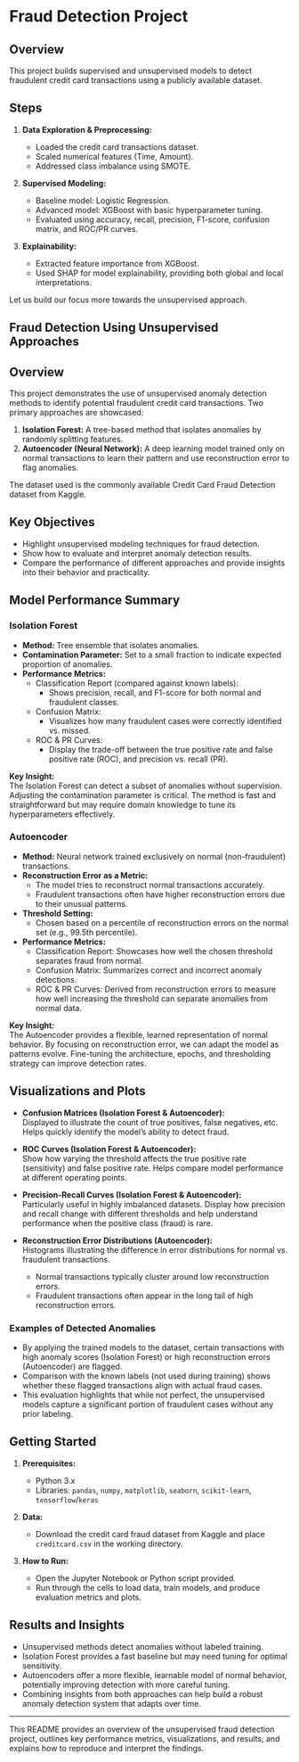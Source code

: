 # Fraud Detection Project

## Overview
This project builds supervised and unsupervised models to detect fraudulent credit card transactions using a publicly available dataset.

## Steps
1. **Data Exploration & Preprocessing:**  
   - Loaded the credit card transactions dataset.
   - Scaled numerical features (Time, Amount).
   - Addressed class imbalance using SMOTE.

2. **Supervised Modeling:**
   - Baseline model: Logistic Regression.
   - Advanced model: XGBoost with basic hyperparameter tuning.
   - Evaluated using accuracy, recall, precision, F1-score, confusion matrix, and ROC/PR curves.

3. **Explainability:**
   - Extracted feature importance from XGBoost.
   - Used SHAP for model explainability, providing both global and local interpretations.


Let us build our focus more towards the unsupervised approach.

## Fraud Detection Using Unsupervised Approaches

## Overview
This project demonstrates the use of unsupervised anomaly detection methods to identify potential fraudulent credit card transactions. Two primary approaches are showcased:

1. **Isolation Forest:** A tree-based method that isolates anomalies by randomly splitting features.
2. **Autoencoder (Neural Network):** A deep learning model trained only on normal transactions to learn their pattern and use reconstruction error to flag anomalies.

The dataset used is the commonly available Credit Card Fraud Detection dataset from Kaggle.

## Key Objectives
- Highlight unsupervised modeling techniques for fraud detection.
- Show how to evaluate and interpret anomaly detection results.
- Compare the performance of different approaches and provide insights into their behavior and practicality.

## Model Performance Summary

### Isolation Forest
- **Method:** Tree ensemble that isolates anomalies.
- **Contamination Parameter:** Set to a small fraction to indicate expected proportion of anomalies.
- **Performance Metrics:**  
  - Classification Report (compared against known labels):
    - Shows precision, recall, and F1-score for both normal and fraudulent classes.
  - Confusion Matrix:
    - Visualizes how many fraudulent cases were correctly identified vs. missed.
  - ROC & PR Curves:
    - Display the trade-off between the true positive rate and false positive rate (ROC), and precision vs. recall (PR).

**Key Insight:**  
The Isolation Forest can detect a subset of anomalies without supervision. Adjusting the contamination parameter is critical. The method is fast and straightforward but may require domain knowledge to tune its hyperparameters effectively.

### Autoencoder
- **Method:** Neural network trained exclusively on normal (non-fraudulent) transactions.
- **Reconstruction Error as a Metric:**
  - The model tries to reconstruct normal transactions accurately.  
  - Fraudulent transactions often have higher reconstruction errors due to their unusual patterns.
- **Threshold Setting:**  
  - Chosen based on a percentile of reconstruction errors on the normal set (e.g., 99.5th percentile).
- **Performance Metrics:**
  - Classification Report: Showcases how well the chosen threshold separates fraud from normal.
  - Confusion Matrix: Summarizes correct and incorrect anomaly detections.
  - ROC & PR Curves: Derived from reconstruction errors to measure how well increasing the threshold can separate anomalies from normal data.

**Key Insight:**  
The Autoencoder provides a flexible, learned representation of normal behavior. By focusing on reconstruction error, we can adapt the model as patterns evolve. Fine-tuning the architecture, epochs, and thresholding strategy can improve detection rates.

## Visualizations and Plots
- **Confusion Matrices (Isolation Forest & Autoencoder):**  
  Displayed to illustrate the count of true positives, false negatives, etc. Helps quickly identify the model’s ability to detect fraud.
  
- **ROC Curves (Isolation Forest & Autoencoder):**  
  Show how varying the threshold affects the true positive rate (sensitivity) and false positive rate. Helps compare model performance at different operating points.

- **Precision-Recall Curves (Isolation Forest & Autoencoder):**  
  Particularly useful in highly imbalanced datasets. Display how precision and recall change with different thresholds and help understand performance when the positive class (fraud) is rare.

- **Reconstruction Error Distributions (Autoencoder):**  
  Histograms illustrating the difference in error distributions for normal vs. fraudulent transactions.  
  - Normal transactions typically cluster around low reconstruction errors.
  - Fraudulent transactions often appear in the long tail of high reconstruction errors.


### Examples of Detected Anomalies
- By applying the trained models to the dataset, certain transactions with high anomaly scores (Isolation Forest) or high reconstruction errors (Autoencoder) are flagged.  
- Comparison with the known labels (not used during training) shows whether these flagged transactions align with actual fraud cases.  
- This evaluation highlights that while not perfect, the unsupervised models capture a significant portion of fraudulent cases without any prior labeling.

## Getting Started

1. **Prerequisites:**
   - Python 3.x
   - Libraries: `pandas`, `numpy`, `matplotlib`, `seaborn`, `scikit-learn`, `tensorflow`/`keras`

2. **Data:**
   - Download the credit card fraud dataset from Kaggle and place `creditcard.csv` in the working directory.

3. **How to Run:**
   - Open the Jupyter Notebook or Python script provided.
   - Run through the cells to load data, train models, and produce evaluation metrics and plots.

## Results and Insights
- Unsupervised methods detect anomalies without labeled training.
- Isolation Forest provides a fast baseline but may need tuning for optimal sensitivity.
- Autoencoders offer a more flexible, learnable model of normal behavior, potentially improving detection with more careful tuning.
- Combining insights from both approaches can help build a robust anomaly detection system that adapts over time.

---

This README provides an overview of the unsupervised fraud detection project, outlines key performance metrics, visualizations, and results, and explains how to reproduce and interpret the findings.
